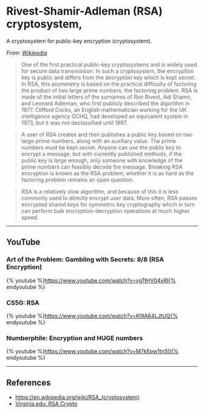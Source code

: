 # Rivest-Shamir-Adleman (RSA) cryptosystem,

A cryptosystem for public-key encryption (cryptosystem).

*From: [Wikipedia]()*

> One of the first practical public-key cryptosystems and is widely used for secure data transmission. In such a cryptosystem, the encryption key is public and differs from the decryption key which is kept secret. In RSA, this asymmetry is based on the practical difficulty of factoring the product of two large prime numbers, the factoring problem. RSA is made of the initial letters of the surnames of Ron Rivest, Adi Shamir, and Leonard Adleman, who first publicly described the algorithm in 1977. Clifford Cocks, an English mathematician working for the UK intelligence agency GCHQ, had developed an equivalent system in 1973, but it was not declassified until 1997.

> A user of RSA creates and then publishes a public key based on two large prime numbers, along with an auxiliary value. The prime numbers must be kept secret. Anyone can use the public key to encrypt a message, but with currently published methods, if the public key is large enough, only someone with knowledge of the prime numbers can feasibly decode the message. Breaking RSA encryption is known as the RSA problem; whether it is as hard as the factoring problem remains an open question.

> RSA is a relatively slow algorithm, and because of this it is less commonly used to directly encrypt user data. More often, RSA passes encrypted shared keys for symmetric key cryptography which in turn can perform bulk encryption-decryption operations at much higher speed.

---

## YouTube

### Art of the Problem: Gambling with Secrets: 8/8 (RSA Encryption)

{% youtube %}https://www.youtube.com/watch?v=vgTtHV04xRI{% endyoutube %}

### CS50: RSA

{% youtube %}https://www.youtube.com/watch?v=Kl9A64LJtUQ{% endyoutube %}

### Numberphile: Encryption and HUGE numbers

{% youtube %}https://www.youtube.com/watch?v=M7kEpw1tn50{% endyoutube %}

---

## References

-   <https://en.wikipedia.org/wiki/RSA_(cryptosystem)>
-   [Virginia.edu: RSA Crypto](http://www.cs.virginia.edu/~kam6zx/)
